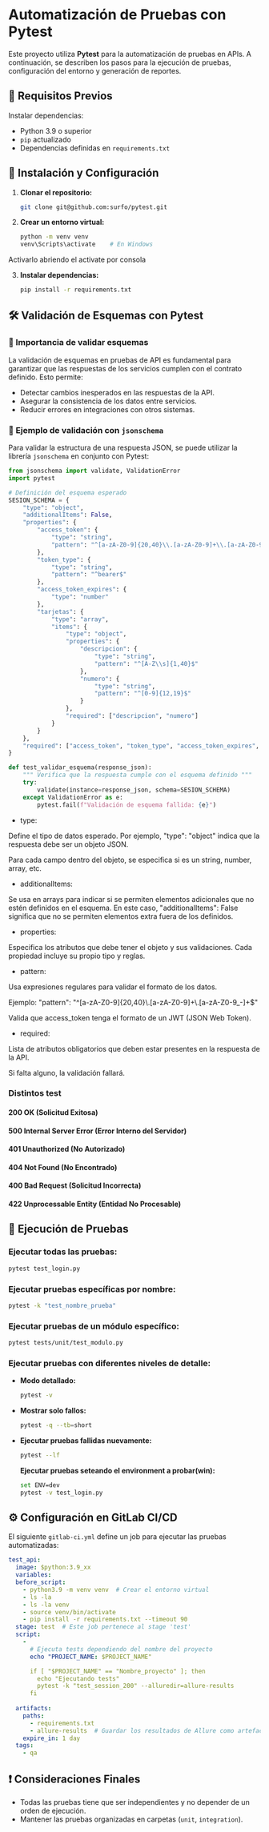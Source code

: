 # Automatización de Pruebas con Pytest

Este proyecto utiliza **Pytest** para la automatización de pruebas en APIs. A continuación, se describen los pasos para la ejecución de pruebas, configuración del entorno y generación de reportes.

## 📌 Requisitos Previos

Instalar dependencias:

- Python 3.9 o superior
- `pip` actualizado
- Dependencias definidas en `requirements.txt`
     

## 📂 Instalación y Configuración

1. **Clonar el repositorio:**
   ```bash
   git clone git@github.com:surfo/pytest.git
   ```
2. **Crear un entorno virtual:**
   ```bash
   python -m venv venv
   venv\Scripts\activate    # En Windows
   ```
Activarlo abriendo el activate por consola 

3. **Instalar dependencias:**
   ```bash
   pip install -r requirements.txt
   ```

## 🛠 Validación de Esquemas con Pytest

### 📌 Importancia de validar esquemas
La validación de esquemas en pruebas de API es fundamental para garantizar que las respuestas de los servicios cumplen con el contrato definido. Esto permite:
- Detectar cambios inesperados en las respuestas de la API.
- Asegurar la consistencia de los datos entre servicios.
- Reducir errores en integraciones con otros sistemas.

### 📄 Ejemplo de validación con `jsonschema`
Para validar la estructura de una respuesta JSON, se puede utilizar la librería `jsonschema` en conjunto con Pytest:

```python
from jsonschema import validate, ValidationError
import pytest

# Definición del esquema esperado
SESION_SCHEMA = {
    "type": "object",
    "additionalItems": False,
    "properties": {
        "access_token": {
            "type": "string",
            "pattern": "^[a-zA-Z0-9]{20,40}\\.[a-zA-Z0-9]+\\.[a-zA-Z0-9_-]+$"
        },
        "token_type": {
            "type": "string",
            "pattern": "^bearer$"
        },
        "access_token_expires": {
            "type": "number"
        },
        "tarjetas": {
            "type": "array",
            "items": {
                "type": "object",
                "properties": {
                    "descripcion": {
                        "type": "string",
                        "pattern": "^[A-Z\\s]{1,40}$"
                    },
                    "numero": {
                        "type": "string",
                        "pattern": "^[0-9]{12,19}$"
                    }
                },
                "required": ["descripcion", "numero"]
            }
        }
    },
    "required": ["access_token", "token_type", "access_token_expires", "tarjetas"]
}

def test_validar_esquema(response_json):
    """ Verifica que la respuesta cumple con el esquema definido """
    try:
        validate(instance=response_json, schema=SESION_SCHEMA)
    except ValidationError as e:
        pytest.fail(f"Validación de esquema fallida: {e}")
```

- type:

Define el tipo de datos esperado. Por ejemplo, "type": "object" indica que la respuesta debe ser un objeto JSON.

Para cada campo dentro del objeto, se especifica si es un string, number, array, etc.

- additionalItems:

Se usa en arrays para indicar si se permiten elementos adicionales que no estén definidos en el esquema. En este caso, "additionalItems": False significa que no se permiten elementos extra fuera de los definidos.

- properties:

Especifica los atributos que debe tener el objeto y sus validaciones. Cada propiedad incluye su propio tipo y reglas.

- pattern:

Usa expresiones regulares para validar el formato de los datos.

Ejemplo: "pattern": "^[a-zA-Z0-9]{20,40}\\.[a-zA-Z0-9]+\\.[a-zA-Z0-9_-]+$"

Valida que access_token tenga el formato de un JWT (JSON Web Token).

- required:

Lista de atributos obligatorios que deben estar presentes en la respuesta de la API.

Si falta alguno, la validación fallará.

### Distintos test 

#### 200 OK (Solicitud Exitosa)

#### 500 Internal Server Error (Error Interno del Servidor)

#### 401 Unauthorized (No Autorizado)

#### 404 Not Found (No Encontrado)

#### 400 Bad Request (Solicitud Incorrecta)

#### 422 Unprocessable Entity (Entidad No Procesable)




## 🚀 Ejecución de Pruebas

### Ejecutar todas las pruebas:
```bash
pytest test_login.py
```

### Ejecutar pruebas específicas por nombre:
```bash
pytest -k "test_nombre_prueba" 
```

### Ejecutar pruebas de un módulo específico:
```bash
pytest tests/unit/test_modulo.py 
```

### Ejecutar pruebas con diferentes niveles de detalle:
- **Modo detallado:**
  ```bash
  pytest -v
  ```
- **Mostrar solo fallos:**
  ```bash
  pytest -q --tb=short
  ```
- **Ejecutar pruebas fallidas nuevamente:**
  ```bash
  pytest --lf
  ```
  **Ejecutar pruebas seteando el environment a probar(win):**
  ```bash
  set ENV=dev
  pytest -v test_login.py
  ```




## ⚙️ Configuración en GitLab CI/CD

El siguiente `gitlab-ci.yml` define un job para ejecutar las pruebas automatizadas:
```yaml
test_api:
  image: $python:3.9_xx
  variables:    
  before_script:
    - python3.9 -m venv venv  # Crear el entorno virtual
    - ls -la
    - ls -la venv
    - source venv/bin/activate
    - pip install -r requirements.txt --timeout 90
  stage: test  # Este job pertenece al stage 'test'
  script:
    -       
      # Ejecuta tests dependiendo del nombre del proyecto
      echo "PROJECT_NAME: $PROJECT_NAME"

      if [ "$PROJECT_NAME" == "Nombre_proyecto" ]; then
        echo "Ejecutando tests"
        pytest -k "test_session_200" --alluredir=allure-results
      fi
      
  artifacts:
    paths:
      - requirements.txt
      - allure-results  # Guardar los resultados de Allure como artefacto
    expire_in: 1 day
  tags:
    - qa
```

## ❗ Consideraciones Finales
- Todas las pruebas tiene que ser independientes y no depender de un orden de ejecución.
- Mantener las pruebas organizadas en carpetas (`unit`, `integration`).

